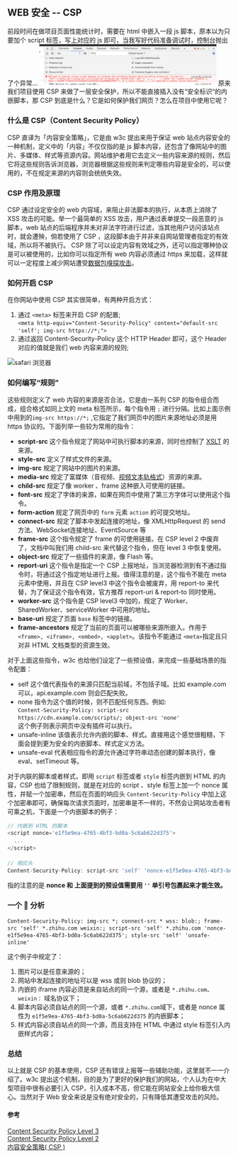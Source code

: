## WEB 安全 -- CSP

前段时间在做项目页面性能统计时，需要在 html 中嵌入一段 js 脚本，原本以为只要加个 script 标签，写上对应的 js 即可，当我写好代码准备调试时，控制台抛出了个异常...
<img src="./imgs/CSP[0].png" width = "400" alt="safari 浏览器" /> 
原来我们项目使用 CSP 来做了一层安全保护，所以不能直接插入没有“安全标识“的内嵌脚本，那 CSP 到底是什么？它是如何保护我们网页？怎么在项目中使用它呢？

### 什么是 CSP（Content Security Policy）
CSP 直译为「内容安全策略」，它是由 w3c 提出来用于保证 web 站点内容安全的一种机制，定义中的「内容」不仅仅指的是 js 脚本内容，还包含了像网站中的图片、多媒体、样式等资源内容。网站维护者用它去定义一些内容来源的规则，然后它将这些规则告诉浏览器，浏览器根据这些规则来判定哪些内容是安全的，可以使用的，不在规定来源的内容则会统统失效。

### CSP 作用及原理  
CSP 通过设定安全的 web 内容域，来阻止非法脚本的执行，从本质上消除了 XSS 攻击的可能。举一个最简单的 XSS 攻击，用户通过表单提交一段恶意的 js 脚本，web 站点的后端程序并未对非法字符进行过滤，当其他用户访问该站点时，就会遭殃，倘若使用了 CSP ，这段脚本由于并非来自网站管理者指定的有效域，所以将不被执行。 CSP 除了可以设定内容有效域之外，还可以指定哪种协议是可以被使用的，比如你可以指定所有 web 内容必须通过 https 来加载，这样就可以一定程度上减少网站遭受[数据包嗅探攻击](https://blog.csdn.net/tangCprogranm/article/details/84558652)。  

### 如何开启 CSP
在你网站中使用 CSP 其实很简单，有两种开启方式：
1. 通过 ```<meta>``` 标签来开启 CSP 的配置;   
``` <meta http-equiv="Content-Security-Policy" content="default-src 'self'; img-src https://*;"> ```  
2. 通过返回 Content-Security-Policy 这个 HTTP Header 即可，这个 Header 对应的值就是我们 web 内容来源的规则;  
<img src="./imgs/CSP[1].jpg" width = "800" alt="safari 浏览器" />   

### 如何编写“规则”  
这些规则定义了 web 内容的来源是否合法，它是由一系列 CSP 的指令组合而成，组合格式如同上文的 meta 标签所示，每个指令用 ```;``` 进行分隔。比如上面示例中用到的```img-src https://*;``` ,它指定了我们网页中的图片来源地址必须是用 https 协议的。下面列举一些较为常用的指令：
+ **script-src** 这个指令规定了网站中可执行脚本的来源，同时也控制了 [XSLT](https://developer.mozilla.org/zh-CN/docs/Web/XSLT) 的来源。
+ **style-src** 定义了样式文件的来源。
+ **img-src** 规定了网站中的图片的来源。
+ **media-src** 规定了富媒体（音视频、[视频文本轨格式](https://developer.mozilla.org/zh-CN/docs/Web/API/WebVTT_API)）资源的来源。
+ **child-src** 规定了像 worker 、frame 这种嵌入可使用的链接。
+ **font-src** 规定了字体的来源，如果在网页中使用了第三方字体可以使用这个指令。
+ **form-action** 规定了网页中的 ```form``` 元素 ```action``` 的可提交地址。
+ **connect-src** 规定了脚本中发起连接的地址，像 XMLHttpRequest 的 send 方法、WebSocket连接地址、EventSource 等
+ **frame-src** 这个指令规定了 frame 的可使用链接。在 CSP level 2 中废弃了，文档中叫我们用 child-src 来代替这个指令，但在 level 3 中恢复使用。
+ **object-src** 规定了一些插件的来源，像 Flash 等。
+ **report-uri** 这个指令是指定一个 CSP 上报地址，当浏览器检测到有不通过指令时，将通过这个指定地址进行上报。值得注意的是，这个指令不能在 meta 元素中使用，并且在 CSP level3 中这个指令会被废弃，用 report-to 来代替，为了保证这个指令有效，官方推荐 report-uri & report-to 同时使用。
+ **worker-src** 这个指令是 CSP level3 中加的，规定了 Worker、SharedWorker、serviceWorker 中可用的地址。
+ **base-uri** 规定了页面 ```base``` 标签中的链接。
+ **frame-ancestors** 规定了当前的页面可以被哪些来源所嵌入。作用于 ```<frame>, <iframe>, <embed>, <applet>```。该指令不能通过 ```<meta>```指定且只对非 HTML 文档类型的资源生效。  

对于上面这些指令，w3c 也给他们设定了一些预设值，来完成一些基础场景的指令配置：

+ self 这个值代表指令的来源只匹配当前域，不包括子域。比如 example.com 可以，api.example.com 则会匹配失败。
+ none 指令为这个值的时候，则不匹配任何东西。例如:  
 ```Content-Security-Policy: script-src https://cdn.example.com/scripts/; object-src 'none'```  
 这个例子则表示网页中没有插件可以执行。
+ unsafe-inline 该值表示允许内嵌的脚本、样式。直接用这个感觉很粗糙，下面会提到更为安全的内嵌脚本、样式定义方法。
+ unsafe-eval 代表相应指令的源允许通过字符串动态创建的脚本执行，像 eval、setTimeout 等。  

对于内联的脚本或者样式，即用 ```script``` 标签或者 ```style``` 标签内嵌到 HTML 的内容，CSP 也给了限制规则，就是在对应的 script 、style 标签上加一个 nonce 属性，并赋一个加密串，然后在页面的响应头 ```Content-Security-Policy``` 中加上这个加密串即可，确保每次请求页面时，加密串是不一样的，不然会让网站攻击者有可乘之机，下面是一个内嵌脚本的例子：  
```js
// 内嵌到 HTML 的脚本
<script nonce='e1f5e9ea-4765-4bf3-bd0a-5c6ab622d375'>
  ...
</script>

// 相应头
Content-Security-Policy: script-src 'self' 'nonce-e1f5e9ea-4765-4bf3-bd0a-5c6ab622d375' hm.baidu.com zz.bdstatic.com www.googletagmanager.com;
```  
指的注意的是 **nonce 和 上面提到的预设值需要用 ```''``` 单引号包裹起来才能生效。**  

### 一个 🌰 分析
```
Content-Security-Policy: img-src *; connect-src * wss: blob:; frame-src 'self' *.zhihu.com weixin:; script-src 'self' *.zhihu.com 'nonce-e1f5e9ea-4765-4bf3-bd0a-5c6ab622d375'; style-src 'self' 'unsafe-inline'
```
这个例子中规定了：
1. 图片可以是任意来源的；
2. 网站中发起连接的地址可以是 wss 或则 blob 协议的；
3. 内嵌的 iframe 内容必须是来自站点的同一个源，或者是 ```*.zhihu.com```、```weixin：``` 域名协议下；
4. 脚本内容必须自站点的同一个源，或者 ```*.zhihu.com```域下，或者是 nonce 属性为 ```e1f5e9ea-4765-4bf3-bd0a-5c6ab622d375``` 的内嵌脚本；
5. 样式内容必须自站点的同一个源，而且支持在 HTML 中通过 style 标签引入内嵌样式内容；  

### 总结
以上就是 CSP 的基本使用，CSP 还有错误上报等一些辅助功能，这里就不一一介绍了。w3c 提出这个机制，目的是为了更好的保护我们的网站，个人认为在中大型项目中很有必要引入 CSP，引入成本不高，但它能在网站安全上给你极大信心。当然对于 Web 安全来说是没有绝对安全的，只有降低其遭受攻击的风险。



#### 参考
[Content Security Policy Level 3](https://www.w3.org/TR/CSP3/)  
[Content Security Policy Level 2](https://www.w3.org/TR/CSP2/)  
[内容安全策略( CSP )](https://developer.mozilla.org/zh-CN/docs/Web/HTTP/CSP)
